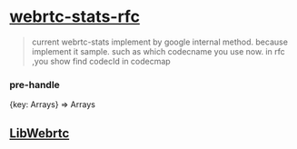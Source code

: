 # [webrtc-stats-rfc](https://www.w3.org/TR/webrtc-stats/)
> current webrtc-stats implement by google internal method. because implement it sample. such as which codecname you use now. in rfc ,you show find codecId in codecmap
### pre-handle
{key: Arrays} => Arrays

## [LibWebrtc](https://webrtc.org/native-code/)